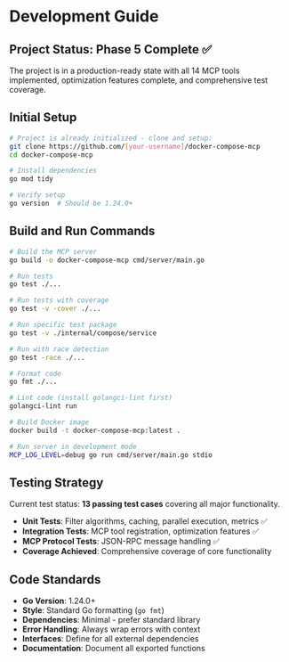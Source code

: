# Development Guide

## Project Status: Phase 5 Complete ✅
The project is in a production-ready state with all 14 MCP tools implemented, optimization features complete, and comprehensive test coverage.

## Initial Setup
```bash
# Project is already initialized - clone and setup:
git clone https://github.com/[your-username]/docker-compose-mcp
cd docker-compose-mcp

# Install dependencies
go mod tidy

# Verify setup
go version  # Should be 1.24.0+
```

## Build and Run Commands
```bash
# Build the MCP server
go build -o docker-compose-mcp cmd/server/main.go

# Run tests
go test ./...

# Run tests with coverage
go test -v -cover ./...

# Run specific test package
go test -v ./internal/compose/service

# Run with race detection
go test -race ./...

# Format code
go fmt ./...

# Lint code (install golangci-lint first)
golangci-lint run

# Build Docker image
docker build -t docker-compose-mcp:latest .

# Run server in development mode
MCP_LOG_LEVEL=debug go run cmd/server/main.go stdio
```

## Testing Strategy

Current test status: **13 passing test cases** covering all major functionality.

- **Unit Tests**: Filter algorithms, caching, parallel execution, metrics ✅
- **Integration Tests**: MCP tool registration, optimization features ✅
- **MCP Protocol Tests**: JSON-RPC message handling ✅
- **Coverage Achieved**: Comprehensive coverage of core functionality

## Code Standards

- **Go Version**: 1.24.0+
- **Style**: Standard Go formatting (`go fmt`)
- **Dependencies**: Minimal - prefer standard library
- **Error Handling**: Always wrap errors with context
- **Interfaces**: Define for all external dependencies
- **Documentation**: Document all exported functions
